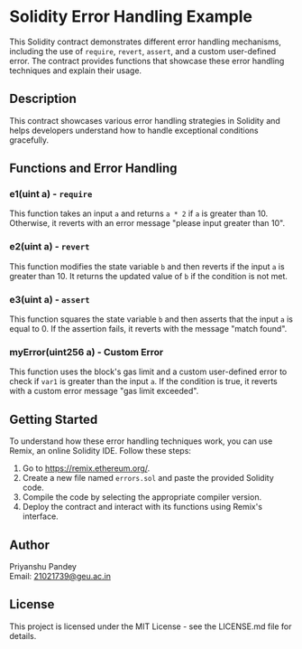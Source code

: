 # Solidity Error Handling Example

This Solidity contract demonstrates different error handling mechanisms, including the use of `require`, `revert`, `assert`, and a custom user-defined error. The contract provides functions that showcase these error handling techniques and explain their usage.

## Description

This contract showcases various error handling strategies in Solidity and helps developers understand how to handle exceptional conditions gracefully.

## Functions and Error Handling

### e1(uint a) - `require`

This function takes an input `a` and returns `a * 2` if `a` is greater than 10. Otherwise, it reverts with an error message "please input greater than 10".

### e2(uint a) - `revert`

This function modifies the state variable `b` and then reverts if the input `a` is greater than 10. It returns the updated value of `b` if the condition is not met.

### e3(uint a) - `assert`

This function squares the state variable `b` and then asserts that the input `a` is equal to 0. If the assertion fails, it reverts with the message "match found".

### myError(uint256 a) - Custom Error

This function uses the block's gas limit and a custom user-defined error to check if `var1` is greater than the input `a`. If the condition is true, it reverts with a custom error message "gas limit exceeded".

## Getting Started

To understand how these error handling techniques work, you can use Remix, an online Solidity IDE. Follow these steps:

1. Go to https://remix.ethereum.org/.
2. Create a new file named `errors.sol` and paste the provided Solidity code.
3. Compile the code by selecting the appropriate compiler version.
4. Deploy the contract and interact with its functions using Remix's interface.

## Author

Priyanshu Pandey  
Email: 21021739@geu.ac.in

## License

This project is licensed under the MIT License - see the LICENSE.md file for details.
